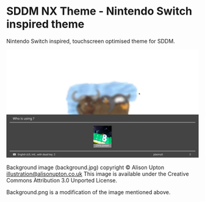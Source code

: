 # SDDM NX Theme - Nintendo Switch inspired theme

Nintendo Switch inspired, touchscreen optimised theme for SDDM.

![Screenshot of the theme in action](screenshot.png)

Background image (background.jpg) copyright © Alison Upton <illustration@alisonupton.co.uk>
This image is available under the Creative Commons Attribution 3.0 Unported License.

Background.png is a modification of the image mentioned above.

